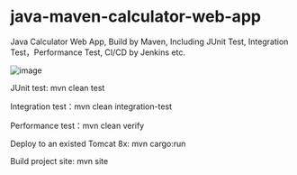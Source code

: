 # java-maven-calculator-web-app
Java Calculator Web App, Build by Maven, Including JUnit Test, Integration Test，Performance Test, CI/CD by Jenkins etc.

![image](https://github.com/maping/java-maven-calculator-web-app/raw/master/realworld-pipeline-flow.png)

JUnit test: mvn clean test

Integration test：mvn clean integration-test

Performance test：mvn clean verify

Deploy to an existed Tomcat 8x: mvn cargo:run

Build project site: mvn site
